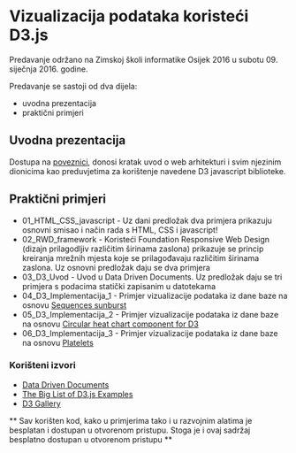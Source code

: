 # Vizualizacija podataka koristeći D3.js

Predavanje održano na Zimskoj školi informatike Osijek 2016 u subotu 09. siječnja 2016. godine.

Predavanje se sastoji od dva dijela:
 - uvodna prezentacija
 - praktični primjeri

## Uvodna prezentacija
Dostupa na [poveznici], donosi kratak uvod o web arhitekturi i svim njezinim dionicima kao preduvjetima za korištenje navedene D3 javascript biblioteke.  

## Praktični primjeri


* 01_HTML_CSS_javascript - Uz dani predložak dva primjera prikazuju osnovni smisao i način rada s HTML, CSS i javascript!
* 02_RWD_framework - Koristeći Foundation Responsive Web Design (dizajn prilagodljiv različitim širinama zaslona) prikazuje se princip kreiranja mrežnih mjesta koje se prilagođavaju različitim širinama zaslona. Uz osnovni predložak daju se dva primjera
* 03_D3_Uvod - Uvod u Data Driven Documents. Uz predložak daju se tri primjera s podacima statički zapisanim u datotekama
* 04_D3_Implementacija_1 - Primjer vizualizacije podataka iz dane baze na osnovu [Sequences sunburst]
* 05_D3_Implementacija_2 - Primjer vizualizacije podataka iz dane baze na osnovu [Circular heat chart component for D3]
* 06_D3_Implementacija_3 - Primjer vizualizacije podataka iz dane baze na osnovu [Platelets]

### Korišteni izvori

* [Data Driven Documents] 
* [The Big List of D3.js Examples]
* [D3 Gallery]


** Sav korišten kod, kako u primjerima tako i u razvojnim alatima je besplatan i dostupan u otvorenom pristupu. Stoga je i ovaj sadržaj besplatno dostupan u otvorenom pristupu  **

[//]: # (These are reference links used in the body of this note and get stripped out when the markdown processor does its job. There is no need to format nicely because it shouldn't be seen. Thanks SO - http://stackoverflow.com/questions/4823468/store-comments-in-markdown-syntax)


   [poveznici]: <http://www.emaze.com/@AFIZWCOZ/zi2016>
   [Sequences sunburst]: <http://bl.ocks.org/kerryrodden/7090426>
   [Circular heat chart component for D3]: <http://prcweb.co.uk/circularheatchart/>
   [Platelets]: <http://bl.ocks.org/lokesh005/1b23c84b68f5be134ff0>
   [Data Driven Documents]: <http://d3js.org/>
   [The Big List of D3.js Examples]: <http://christopheviau.com/d3list/>
   [D3 Gallery]: <https://github.com/mbostock/d3/wiki/Gallery>